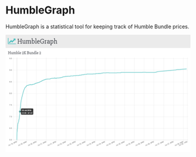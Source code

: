 # HumbleGraph
HumbleGraph is a statistical tool for keeping track of Humble Bundle prices.

![alt tag](https://raw.githubusercontent.com/doubtingreality/HumbleGraph/master/screenshot.png)

